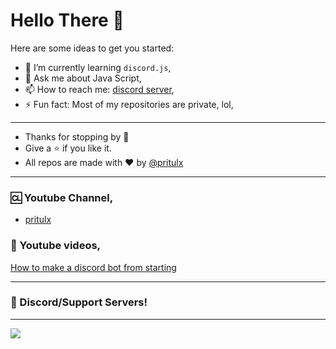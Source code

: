 # Hello There 👋

<!--
**username/username** is a ✨ _special_ ✨ repository because its `README.md` (this file) appears on your GitHub profile.
-->

Here are some ideas to get you started:


- 🌱 I’m currently learning `discord.js`,
- 💬 Ask me about Java Script,
- 📫 How to reach me: [discord server](https://discord.gg/XyczwxQYf),
- ⚡ Fun fact: Most of my repositories are private, lol,

---


- Thanks for stopping by 🍪
- Give a ⭐️ if you like it.
- All repos are made with :heart: by [@pritulx](https://discord.gg/DXyczwxQYf)

---

### 🆑 Youtube Channel,

- [pritulx](https://www.youtube.com/channel/UCVpbm3O_Jzq7ofa2qUzBakQ)

### 🎥 Youtube videos,

[How to make a discord bot from starting](https://www.youtube.com/watch?v=K3wOgBozi94&t=119s)

---
### 📝 Discord/Support Servers!
---

<a href="https://discord.gg/DXyczwxQYf"><img src="https://invidget.switchblade.xyz/DXyczwxQYf"/></a>
<br><br>
</div>
